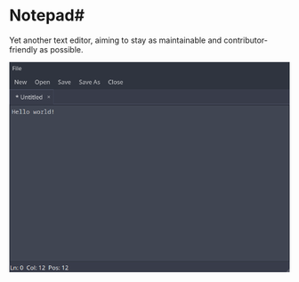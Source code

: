 # Notepad#

Yet another text editor, aiming to stay as maintainable and contributor-friendly as possible.

![screenshot](.readme/screenshot.png)
